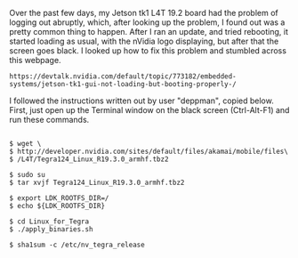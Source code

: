 Over the past few days, my Jetson tk1 L4T 19.2 board had the problem of logging out abruptly,
which, after looking up the problem, I found out was a pretty common thing to happen. 
After I ran an update, and tried rebooting, it started loading as usual, with the nVidia logo
displaying, but after that the screen goes black. I looked up how to fix this problem and 
stumbled across this webpage. 

```
https://devtalk.nvidia.com/default/topic/773182/embedded-systems/jetson-tk1-gui-not-loading-but-booting-properly-/
```

I followed the instructions written out by user "deppman", copied below. First, just open up the
Terminal window on the black screen (Ctrl-Alt-F1) and run these commands. 

```

$ wget \
$ http://developer.nvidia.com/sites/default/files/akamai/mobile/files\
$ /L4T/Tegra124_Linux_R19.3.0_armhf.tbz2

$ sudo su
$ tar xvjf Tegra124_Linux_R19.3.0_armhf.tbz2

$ export LDK_ROOTFS_DIR=/
$ echo ${LDK_ROOTFS_DIR}

$ cd Linux_for_Tegra
$ ./apply_binaries.sh

$ sha1sum -c /etc/nv_tegra_release

```
